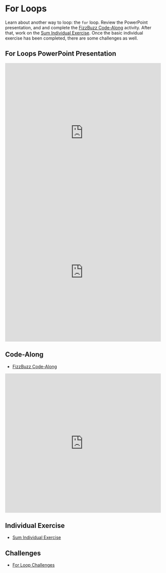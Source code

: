 # For Loops
Learn about another way to loop: the `for` loop. Review the PowerPoint presentation, and and complete the [FizzBuzz Code-Along](FizzBuzzCodeAlong.md) activity. After that, work on the [Sum Individual Exercise](SumIndividual.md). Once the basic individual exercise has been completed, there are some challenges as well.

## For Loops PowerPoint Presentation
<iframe src='https://view.officeapps.live.com/op/embed.aspx?src=https://hylandtechclub.com/cs-102/ForLoops/ForLoops.pptx' width='100%' height='450px' frameborder='0'></iframe>

<iframe width="100%" height="450px" src="https://www.youtube.com/embed/U7MO7Jpa_YQ" frameborder="0" allow="accelerometer; autoplay; encrypted-media; gyroscope; picture-in-picture" allowfullscreen></iframe>

## Code-Along
- [FizzBuzz Code-Along](FizzBuzzCodeAlong.md)

<iframe width="100%" height="450px" src="https://www.youtube.com/embed/CsKoAChQP4Q" frameborder="0" allow="accelerometer; autoplay; encrypted-media; gyroscope; picture-in-picture" allowfullscreen></iframe>

## Individual Exercise
- [Sum Individual Exercise](SumIndividual.md)

## Challenges
- [For Loop Challenges](ForLoopChallenges.md)